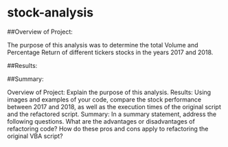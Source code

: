 # stock-analysis

##Overview of Project:

  The purpose of this analysis was to determine the total Volume and Percentage Return of different tickers stocks in the years 2017 and 2018. 

##Results:

##Summary:

Overview of Project: Explain the purpose of this analysis.
Results: Using images and examples of your code, compare the stock performance between 2017 and 2018, as well as the execution times of the original script and the refactored script.
Summary: In a summary statement, address the following questions.
What are the advantages or disadvantages of refactoring code?
How do these pros and cons apply to refactoring the original VBA script?
